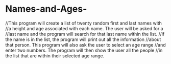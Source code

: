 # Names-and-Ages-
//This program will create a list of twenty random first and last names with //a height and age associated with each name. The user will be asked for a //last name and the program will search for that last name within the list. //if the name is in the list, the program will print out all the information //about that person. This program will also ask the user to select an age range //and enter two numbers. The program will then show the user all the people //in the list that are within their selected age range.
